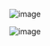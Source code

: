 ![image](https://github.com/user-attachments/assets/afc1111f-0526-40f3-85e7-8bc8cda0a80d)

![image](https://github.com/user-attachments/assets/763cf193-8626-4dc9-a375-4682e2a96c12)
